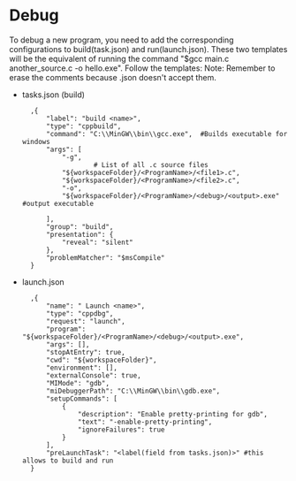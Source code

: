 # Debug
To debug a new program, you need to add the corresponding configurations to build(task.json) and run(launch.json). These two templates will be the equivalent of running the command "$gcc main.c another_source.c -o hello.exe". Follow the templates:
Note: Remember to erase the comments because .json doesn't accept them.

- tasks.json (build)

        ,{
            "label": "build <name>", 
            "type": "cppbuild",
            "command": "C:\\MinGW\\bin\\gcc.exe",  #Builds executable for windows
            "args": [
                "-g",
                        # List of all .c source files
                "${workspaceFolder}/<ProgramName>/<file1>.c",
                "${workspaceFolder}/<ProgramName>/<file2>.c",
                "-o",
                "${workspaceFolder}/<ProgramName>/<debug>/<output>.exe"  #output executable

            ],
            "group": "build",
            "presentation": {
                "reveal": "silent"
            },
            "problemMatcher": "$msCompile"
        }

- launch.json
        
        ,{
            "name": " Launch <name>",
            "type": "cppdbg",
            "request": "launch",
            "program": "${workspaceFolder}/<ProgramName>/<debug>/<output>.exe", 
            "args": [],
            "stopAtEntry": true,
            "cwd": "${workspaceFolder}",
            "environment": [],
            "externalConsole": true,
            "MIMode": "gdb",
            "miDebuggerPath": "C:\\MinGW\\bin\\gdb.exe",
            "setupCommands": [
                {
                    "description": "Enable pretty-printing for gdb",
                    "text": "-enable-pretty-printing",
                    "ignoreFailures": true
                }
            ],
            "preLaunchTask": "<label(field from tasks.json)>" #this allows to build and run 
        }